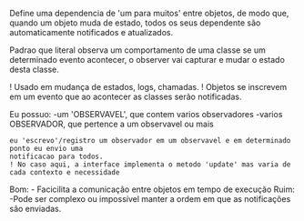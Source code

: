 Define uma dependencia de 'um para muitos' entre objetos, de modo que, quando um objeto
muda de estado, todos os seus dependente são automaticamente notificados e atualizados.

Padrao que literal observa um comportamento de uma classe
se um determinado evento acontecer, o observer vai capturar e mudar
o estado desta classe.

! Usado em mudança de estados, logs, chamadas.
! Objetos se inscrevem em um evento que ao acontecer as classes serão notificadas.

Eu possuo:
    -um 'OBSERVAVEL', que contem varios observadores
    -varios OBSERVADOR, que pertence a um observavel ou mais

    eu 'escrevo'/registro um observador em um observavel e em determinado ponto eu envio uma 
    notificacao para todos.
    ! No caso aqui, a interface implementa o metodo 'update' mas varia de cada contexto e necessidade



Bom: 
    - Facicilita a comunicação entre objetos em tempo de execução
Ruim: 
    -Pode ser complexo ou impossível manter a ordem em que as notificações são enviadas.
